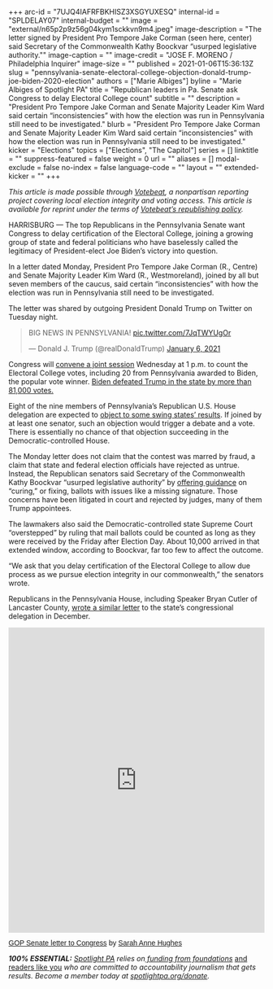 +++
arc-id = "7UJQ4IAFRFBKHISZ3XSGYUXESQ"
internal-id = "SPLDELAY07"
internal-budget = ""
image = "external/n65p2p9z56g04kym1sckkvn9m4.jpeg"
image-description = "The letter signed by President Pro Tempore Jake Corman (seen here, center) said Secretary of the Commonwealth Kathy Boockvar “usurped legislative authority.\""
image-caption = ""
image-credit = "JOSE F. MORENO / Philadelphia Inquirer"
image-size = ""
published = 2021-01-06T15:36:13Z
slug = "pennsylvania-senate-electoral-college-objection-donald-trump-joe-biden-2020-election"
authors = ["Marie Albiges"]
byline = "Marie Albiges of Spotlight PA"
title = "Republican leaders in Pa. Senate ask Congress to delay Electoral College count"
subtitle = ""
description = "President Pro Tempore Jake Corman and Senate Majority Leader Kim Ward said certain “inconsistencies” with how the election was run in Pennsylvania still need to be investigated."
blurb = "President Pro Tempore Jake Corman and Senate Majority Leader Kim Ward said certain “inconsistencies” with how the election was run in Pennsylvania still need to be investigated."
kicker = "Elections"
topics = ["Elections", "The Capitol"]
series = []
linktitle = ""
suppress-featured = false
weight = 0
url = ""
aliases = []
modal-exclude = false
no-index = false
language-code = ""
layout = ""
extended-kicker = ""
+++

<i>This article is made possible through </i><a href="http://votebeat.org/"><i>Votebeat</i></a><i>, a nonpartisan reporting project covering local election integrity and voting access. This article is available for reprint under the terms of </i><a href="https://votebeat.org/republishing/"><i>Votebeat’s republishing policy</i></a><i>.</i>

HARRISBURG — The top Republicans in the Pennsylvania Senate want Congress to delay certification of the Electoral College, joining a growing group of state and federal politicians who have baselessly called the legitimacy of President-elect Joe Biden’s victory into question.

In a letter dated Monday, President Pro Tempore Jake Corman (R., Centre) and Senate Majority Leader Kim Ward (R., Westmoreland), joined by all but seven members of the caucus, said certain “inconsistencies” with how the election was run in Pennsylvania still need to be investigated.

The letter was shared by outgoing President Donald Trump on Twitter on Tuesday night.

<blockquote class="twitter-tweet"><p lang="cy" dir="ltr">BIG NEWS IN PENNSYLVANIA! <a href="https://t.co/7JqTWYUgOr">pic.twitter.com/7JqTWYUgOr</a></p>&mdash; Donald J. Trump (@realDonaldTrump) <a href="https://twitter.com/realDonaldTrump/status/1346652589673345024?ref_src=twsrc%5Etfw">January 6, 2021</a></blockquote>
<script async src="https://platform.twitter.com/widgets.js" charset="utf-8"></script>


Congress will <a href="https://www.inquirer.com/politics/election/electoral-college-certification-congress-pence-pennsylvania-20210106.html" target=_blank>convene a joint session</a> Wednesday at 1 p.m. to count the Electoral College votes, including 20 from Pennsylvania awarded to Biden, the popular vote winner. <a href="https://www.inquirer.com/politics/election/pennsylvania-2020-election-biden-trump-20201129.html" target=_blank>Biden defeated Trump in the state by more than 81,000 votes.</a>

Eight of the nine members of Pennsylvania’s Republican U.S. House delegation are expected to <a href="https://www.inquirer.com/politics/election/electoral-college-certification-congress-pennsylvania-republicans-20210106.html" target=_blank>object to some swing states’ results</a>. If joined by at least one senator, such an objection would trigger a debate and a vote. There is essentially no chance of that objection succeeding in the Democratic-controlled House.

The Monday letter does not claim that the contest was marred by fraud, a claim that state and federal election officials have rejected as untrue. Instead, the Republican senators said Secretary of the Commonwealth Kathy Boockvar “usurped legislative authority” by <a href="https://www.spotlightpa.org/news/2020/12/pennsylvania-election-2020-act-77-mail-voting-republican-audit/">offering guidance</a> on “curing,” or fixing, ballots with issues like a missing signature. Those concerns have been litigated in court and rejected by judges, many of them Trump appointees.

<script src="https://www.spotlightpa.org/embed.js" async></script><div data-spl-embed-version="1" data-spl-src="https://www.spotlightpa.org/embeds/donate/?teaser_text=Spotlight%20PA%20provides%20essential%2C%20public-service%20journalism%20thanks%20to%20readers%20like%20you.%20Help%20us%20continue%20that%20work."></div>

The lawmakers also said the Democratic-controlled state Supreme Court “overstepped” by ruling that mail ballots could be counted as long as they were received by the Friday after Election Day. About 10,000 arrived in that extended window, according to Boockvar, far too few to affect the outcome.

“We ask that you delay certification of the Electoral College to allow due process as we pursue election integrity in our commonwealth,” the senators wrote.

Republicans in the Pennsylvania House, including Speaker Bryan Cutler of Lancaster County, <a href="https://www.spotlightpa.org/news/2020/12/pennsylvania-electors-republican-reject-congress-bryan-cutler/">wrote a similar letter</a> to the state’s congressional delegation in December.

<iframe class="scribd_iframe_embed" title="GOP Senate letter to Congress" src="https://www.scribd.com/embeds/489945100/content?start_page=1&view_mode=scroll&access_key=key-29gXRO2IEpbetVJqdcQL" data-auto-height="true" data-aspect-ratio="0.7729220222793488" scrolling="no" width="100%" height="600" frameborder="0"></iframe><p  style="   margin: 12px auto 6px auto;   font-family: Helvetica,Arial,Sans-serif;   font-style: normal;   font-variant: normal;   font-weight: normal;   font-size: 14px;   line-height: normal;   font-size-adjust: none;   font-stretch: normal;   -x-system-font: none;   display: block;"   ><a title="View GOP Senate letter to Congress on Scribd" href="https://www.scribd.com/document/489945100/GOP-Senate-letter-to-Congress"  style="text-decoration: underline;">GOP Senate letter to Congress</a> by <a title="View Sarah Anne Hughes's profile on Scribd" href="https://www.scribd.com/user/507961525/Sarah-Anne-Hughes"  style="text-decoration: underline;">Sarah Anne Hughes</a></p>

<i><b>100% ESSENTIAL:</b></i><i> </i><a href="https://www.spotlightpa.org/"><i>Spotlight PA</i></a><i> relies on</i><a href="https://www.spotlightpa.org/support"><i> funding from foundations</i></a><i> </i><a href="https://www.spotlightpa.org/support">and readers like you</a><i> who are committed to accountability journalism that gets results. Become a member today at </i><a href="http://checkout.fundjournalism.org/memberform?org_id=spotlightpa&campaign=701f4000000TVuIAAW"><i>spotlightpa.org/donate</i></a><i>.</i>
